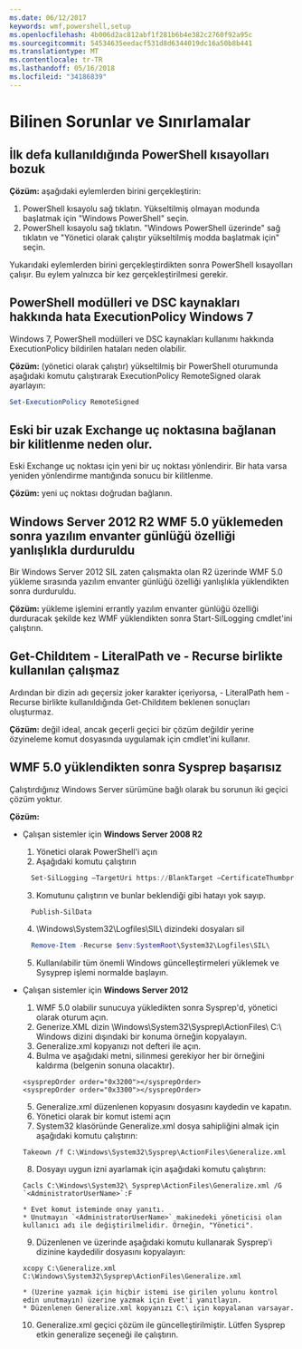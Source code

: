 ```yaml
---
ms.date: 06/12/2017
keywords: wmf,powershell,setup
ms.openlocfilehash: 4b006d2ac812abf1f281b6b4e382c2760f92a95c
ms.sourcegitcommit: 54534635eedacf531d8d6344019dc16a50b8b441
ms.translationtype: MT
ms.contentlocale: tr-TR
ms.lasthandoff: 05/16/2018
ms.locfileid: "34186839"
---
```

# <a name="known-issues-and-limitations"></a>Bilinen Sorunlar ve Sınırlamalar

<a name="powershell-shortcuts-are-broken-when-used-for-the-first-time"></a>İlk defa kullanıldığında PowerShell kısayolları bozuk
------------------------------------------------------------

**Çözüm:** aşağıdaki eylemlerden birini gerçekleştirin:

1.  PowerShell kısayolu sağ tıklatın. Yükseltilmiş olmayan modunda başlatmak için "Windows PowerShell" seçin.
2.  PowerShell kısayolu sağ tıklatın. "Windows PowerShell üzerinde" sağ tıklatın ve "Yönetici olarak çalıştır yükseltilmiş modda başlatmak için" seçin.

Yukarıdaki eylemlerden birini gerçekleştirdikten sonra PowerShell kısayolları çalışır. Bu eylem yalnızca bir kez gerçekleştirilmesi gerekir.


<a name="powershell-modules-and-dsc-resources-report-errors-about-executionpolicy-on-windows-7"></a>PowerShell modülleri ve DSC kaynakları hakkında hata ExecutionPolicy Windows 7
-------------------------------------------------------------------------------------
Windows 7, PowerShell modülleri ve DSC kaynakları kullanımı hakkında ExecutionPolicy bildirilen hataları neden olabilir.

**Çözüm:** (yönetici olarak çalıştır) yükseltilmiş bir PowerShell oturumunda aşağıdaki komutu çalıştırarak ExecutionPolicy RemoteSigned olarak ayarlayın:

```powershell
Set-ExecutionPolicy RemoteSigned
```

<a name="connecting-to-an-old-remote-exchange-endpoint-causes-a-crash"></a>Eski bir uzak Exchange uç noktasına bağlanan bir kilitlenme neden olur.
------------------------------------------------------------

Eski Exchange uç noktası için yeni bir uç noktası yönlendirir. Bir hata varsa yeniden yönlendirme mantığında sonucu bir kilitlenme.

**Çözüm:** yeni uç noktası doğrudan bağlanın.


<a name="software-inventory-logging-feature-is-erroneously-stopped-after-wmf-50-installation-on-windows-server-2012-r2"></a>Windows Server 2012 R2 WMF 5.0 yüklemeden sonra yazılım envanter günlüğü özelliği yanlışlıkla durduruldu
-------------------------------------------------------------------------------------------------------------

Bir Windows Server 2012 SIL zaten çalışmakta olan R2 üzerinde WMF 5.0 yükleme sırasında yazılım envanter günlüğü özelliği yanlışlıkla yüklendikten sonra durduruldu.

**Çözüm:** yükleme işlemini errantly yazılım envanter günlüğü özelliği durduracak şekilde kez WMF yüklendikten sonra Start-SilLogging cmdlet'ini çalıştırın.

<a name="get-childitem-does-not-work-if--literalpath-and--recurse-are-used-together"></a>Get-Childıtem - LiteralPath ve - Recurse birlikte kullanılan çalışmaz
--------------------------------------------------------------------------

Ardından bir dizin adı geçersiz joker karakter içeriyorsa, - LiteralPath hem - Recurse birlikte kullanıldığında Get-Childıtem beklenen sonuçları oluşturmaz.

**Çözüm:** değil ideal, ancak geçerli geçici bir çözüm değildir yerine özyineleme komut dosyasında uygulamak için cmdlet'ini kullanır.


<a name="sysprep-fails-after-wmf-50-installation"></a>WMF 5.0 yüklendikten sonra Sysprep başarısız
----------------------------------------

Çalıştırdığınız Windows Server sürümüne bağlı olarak bu sorunun iki geçici çözüm yoktur.

**Çözüm:**
- Çalışan sistemler için **Windows Server 2008 R2**
  1. Yönetici olarak PowerShell'i açın
  2. Aşağıdaki komutu çalıştırın

  ```powershell
    Set-SilLogging –TargetUri https://BlankTarget –CertificateThumbprint 0123456789
  ```
  3. Komutunu çalıştırın ve bunlar beklendiği gibi hatayı yok sayıp.

  ```powershell
    Publish-SilData
   ```
  4. \Windows\System32\Logfiles\SIL\ dizindeki dosyaları sil

  ```powershell
    Remove-Item -Recurse $env:SystemRoot\System32\Logfiles\SIL\
  ```
  5. Kullanılabilir tüm önemli Windows güncelleştirmeleri yüklemek ve Sysyprep işlemi normalde başlayın.

- Çalışan sistemler için **Windows Server 2012**
  1.    WMF 5.0 olabilir sunucuya yükledikten sonra Sysprep'd, yönetici olarak oturum açın.
  2.    Generize.XML dizin \Windows\System32\Sysprep\ActionFiles\ C:\ Windows dizini dışındaki bir konuma örneğin kopyalayın.
  3.    Generalize.xml kopyanızı not defteri ile açın.
  4.    Bulma ve aşağıdaki metni, silinmesi gerekiyor her bir örneğini kaldırma (belgenin sonuna olacaktır).

    ```
    <sysprepOrder order="0x3200"></sysprepOrder>
    <sysprepOrder order="0x3300"></sysprepOrder>
    ```

  5.    Generalize.xml düzenlenen kopyasını dosyasını kaydedin ve kapatın.
  6.    Yönetici olarak bir komut istemi açın
  7.    System32 klasöründe Generalize.xml dosya sahipliğini almak için aşağıdaki komutu çalıştırın:

    ```
    Takeown /f C:\Windows\System32\Sysprep\ActionFiles\Generalize.xml
    ```

  8.    Dosyayı uygun izni ayarlamak için aşağıdaki komutu çalıştırın:

    ```
    Cacls C:\Windows\System32\ Sysprep\ActionFiles\Generalize.xml /G `<AdministratorUserName>`:F
    ```
      * Evet komut isteminde onay yanıtı.
      * Unutmayın `<AdministratorUserName>` makinedeki yöneticisi olan kullanıcı adı ile değiştirilmelidir. Örneğin, "Yönetici".

  9.    Düzenlenen ve üzerinde aşağıdaki komutu kullanarak Sysprep'i dizinine kaydedilir dosyasını kopyalayın:

    ```
    xcopy C:\Generalize.xml C:\Windows\System32\Sysprep\ActionFiles\Generalize.xml
    ```
      * (Üzerine yazmak için hiçbir istemi ise girilen yolunu kontrol edin unutmayın) üzerine yazmak için Evet'i yanıtlayın.
      * Düzenlenen Generalize.xml kopyanızı C:\ için kopyalanan varsayar.

  10.   Generalize.xml geçici çözüm ile güncelleştirilmiştir. Lütfen Sysprep etkin generalize seçeneği ile çalıştırın.
